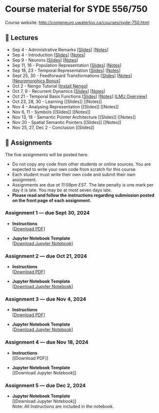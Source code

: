 # Course material for SYDE 556/750

Course website: http://compneuro.uwaterloo.ca/courses/syde-750.html

## 🎒 Lectures

- Sep 4 - Administrative Remarks [[Slides](https://github.com/celiasmith/syde556-f24/raw/master/lectures/lecture_00/syde556_lecture_00_slides_distr.pdf)] [[Notes](https://github.com/celiasmith/syde556-f24/raw/master/lectures/lecture_00/syde556_lecture_00_notes.pdf)]
- Sep 4 - Introduction [[Slides](https://github.com/celiasmith/syde556-f24/raw/master/lectures/lecture_01/syde556_lecture_01_slides_distr.pdf)] [[Notes](https://github.com/celiasmith/syde556-f24/raw/master/lectures/lecture_01/syde556_lecture_01_notes.pdf)]
- Sep 9 - Neurons [[Slides](https://github.com/celiasmith/syde556-f24/raw/master/lectures/lecture_02/syde556_lecture_02_slides_distr.pdf)] [[Notes](https://github.com/celiasmith/syde556-f24/raw/master/lectures/lecture_02/syde556_lecture_02_notes.pdf)] 
- Sep 11, 16 - Population Representation [[Slides](https://github.com/celiasmith/syde556-f24/raw/master/lectures/lecture_03/syde556_lecture_03_slides_distr.pdf)] [[Notes](https://github.com/celiasmith/syde556-f24/raw/master/lectures/lecture_03/syde556_lecture_03_notes.pdf)] 
- Sep 18, 23 - Temporal Representation [[Slides](https://github.com/celiasmith/syde556-f24/raw/master/lectures/lecture_04/syde556_lecture_04_slides_distr.pdf)] [[Notes](https://github.com/celiasmith/syde556-f24/raw/master/lectures/lecture_04/syde556_lecture_04_notes.pdf)]
- Sept 25, 30 - Feedforward Transformations [[Slides](https://github.com/celiasmith/syde556-f24/raw/master/lectures/lecture_05/syde556_lecture_05_slides_distr.pdf)] [[Notes](https://github.com/celiasmith/syde556-f24/raw/master/lectures/lecture_05/syde556_lecture_05_notes.pdf)][[Neuromorphics Bonus](https://github.com/celiasmith/syde556-f24/raw/master/lectures/lecture_05/neuromorphics_intro_2022.pdf)]
- Oct 2 - Nengo Tutorial [[Install Nengo](https://www.nengo.ai/getting-started/)]
- Oct 7, 9 - Recurrent Dynamics [[Slides](https://github.com/celiasmith/syde556-f24/raw/master/lectures/lecture_06/syde556_lecture_06_slides_distr.pdf)] [[Notes](https://github.com/celiasmith/syde556-f24/raw/master/lectures/lecture_06/syde556_lecture_06_notes.pdf)]
- Oct 21 - Temporal Basis Functions [[Slides](https://github.com/celiasmith/syde556-f24/raw/master/lectures/lecture_07/syde556_lecture_07_slides_distr.pdf)] [[Notes](https://github.com/celiasmith/syde556-f24/raw/master/lectures/lecture_07/syde556_lecture_07_notes.pdf)] [[LMU Overview](https://github.com/celiasmith/syde556-f24/raw/master/lectures/lecture_07/LMU%20Overview%20for%20SYDE%20556.pdf)]
- Oct 23, 28, 30 - Learning [[Slides]<!--(https://github.com/celiasmith/syde556-f24/raw/master/lectures/lecture_08/syde556_lecture_08_slides_distr.pdf)-->] [[Notes]<!--(https://github.com/celiasmith/syde556-f24/raw/master/lectures/lecture_08/syde556_lecture_08_notes.pdf)-->]
- Nov 4 - Analysing Representation [[Slides]<!--(https://github.com/celiasmith/syde556-f24/raw/master/lectures/lecture_09/syde556_lecture_09_slides_distr.pdf)-->] [[Notes]<!--(https://github.com/celiasmith/syde556-f24/raw/master/lectures/lecture_09/syde556_lecture_09_notes.pdf)-->]
- Nov 6, 11 - Symbols [[Slides]<!--(https://github.com/celiasmith/syde556-f24/raw/master/lectures/lecture_10/syde556_lecture_10_slides_distr.pdf)-->] [[Notes]<!--(https://github.com/celiasmith/syde556-f24/raw/master/lectures/lecture_10/syde556_lecture_10_notes.pdf)-->]
- Nov 13, 18 - Semantic Pointer Architecture [[Slides]<!--(https://github.com/celiasmith/syde556-f24/raw/master/lectures/lecture_11/syde556_lecture_11_slides_distr.pdf)-->] [[Notes]<!--(https://github.com/celiasmith/syde556-f24/raw/master/lectures/lecture_11/syde556_lecture_11_notes.pdf)-->]
- Nov 20 - Spatial Semantic Pointers [[Slides]<!--(https://github.com/celiasmith/syde556-f24/raw/master/lectures/lecture_14/syde556_lecture_14_slides.pdf)-->] [[Notes]<!--(https://github.com/celiasmith/syde556-f24/raw/master/lectures/lecture_14/syde556_lecture_14_notes.pdf)-->]
- Nov 25, 27, Dec 2 - Conclusion [[Slides]<!--(https://github.com/celiasmith/syde556-f24/raw/master/lectures/lecture_14/syde556_lecture_13_slides.pdf)-->]

## 📝 Assignments

The five assignments will be posted here.

 * Do not copy any code from other students or online sources.  You are expected to write your own code from scratch for this course.
 * Each student must write their own code and submit their own assignment.
 * Assignments are due _at 11:59pm EST_.  The late penalty is one mark per day it is late. You may be at most seven days late.
 * **Please read and follow the instructions regarding submission posted on the front page of each assignment.**
 
### Assignment 1 ― due Sept 30, 2024

-   **Instructions**  
  [[Download PDF](https://github.com/celiasmith/syde556-f24/raw/master/assignments/assignment_01/syde556_assignment_01.pdf)]

-   **Jupyter Notebook Template**  
  [[Download Jupyter Notebook](https://github.com/celiasmith/syde556-f24/raw/master/assignments/assignment_01/syde556_assignment_01_template.ipynb)]


### Assignment 2 ― due Oct 21, 2024

-   **Instructions**  
  [[Download PDF](https://github.com/celiasmith/syde556-f24/raw/master/assignments/assignment_02/syde556_assignment_02.pdf)]

-   **Jupyter Notebook Template**  
  [[Download Jupyter Notebook](https://github.com/celiasmith/syde556-f24/raw/master/assignments/assignment_02/syde556_assignment_02_template.ipynb)]

### Assignment 3 ― due Nov 4, 2024

-   **Instructions**  
  [[Download PDF](https://github.com/celiasmith/syde556-f24/raw/master/assignments/assignment_03/syde556_assignment_03.pdf)]

-   **Jupyter Notebook Template**  
  [[Download Jupyter Notebook](https://github.com/celiasmith/syde556-f24/raw/master/assignments/assignment_03/syde556_assignment_03_template.ipynb)]

### Assignment 4 ― due Nov 18, 2024

-   **Instructions**  
  [[Download PDF]<!--(https://github.com/celiasmith/syde556-f24/raaw/master/assignments/assignment_04/syde556_assignment_04.pdf)-->]

-   **Jupyter Notebook Template**  
  [[Download Jupyter Notebook]<!--(https://github.com/celiasmith/syde556-f24/raw/master/assignments/assignment_04/syde556_assignment_04_template.ipynb)-->]

### Assignment 5 ― due Dec 2, 2024

-   **Jupyter Notebook Template**  
  [[Download Jupyter Notebook]<!--(https://github.com/celiasmith/syde556-f24/raw/master/assignments/assignment_05/syde556_assignment_05_template.ipynb)-->]
  <br>Note: All Instructions are included in the notebook.
 
